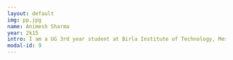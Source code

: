 ```yaml
---
layout: default
img: pp.jpg
name: Animesh Sharma
year: 2k15
intro: I am a UG 3rd year student at Birla Institute of Technology, Mesra.A data science and deep learning enthusiast.My areas of interest are NLP , data science , BI , computer vision.
modal-id: 9
---
```



